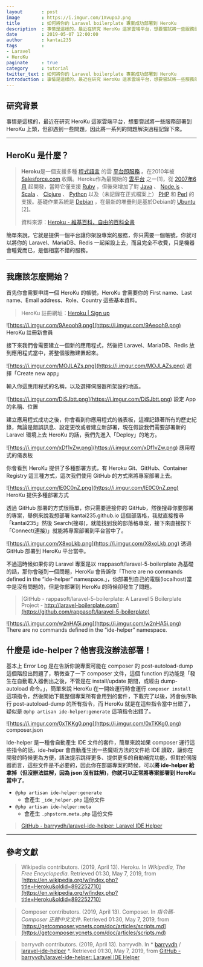 ```yaml
---
layout       : post
image        : https://i.imgur.com/1XvupoJ.png
title        : 如何將你的 Laravel boilerplate 專案成功部署到 HeroKu
description  : 事情是這樣的，最近在研究 HeroKu 這家雲端平台，想要嘗試將一些服務部署到 HeroKu 上頭，但卻遇到一些問題，因此將一系列的問題解決過程記錄下來 ...
date         : 2019-05-07 12:00:00
author       : kantai235
tags         :
- Laravel
- HeroKu
paginate     : true
category     : tutorial
twitter_text : 如何將你的 Laravel boilerplate 專案成功部署到 HeroKu
introduction : 事情是這樣的，最近在研究 HeroKu 這家雲端平台，想要嘗試將一些服務部署到 HeroKu 上頭，但卻遇到一些問題，因此將一系列的問題解決過程記錄下來 ...
---
```


## 研究背景

事情是這樣的，最近在研究 HeroKu 這家雲端平台，想要嘗試將一些服務部署到 HeroKu 上頭，但卻遇到一些問題，因此將一系列的問題解決過程記錄下來。

---

## HeroKu 是什麼？

> **Heroku**是一個支援多種 [程式語言](https://zh.wikipedia.org/wiki/%E7%BC%96%E7%A8%8B%E8%AF%AD%E8%A8%80) 的雲 [平台即服務](https://zh.wikipedia.org/wiki/%E5%B9%B3%E5%8F%B0%E5%8D%B3%E6%9C%8D%E5%8A%A1) 。在2010年被 [Salesforce.com](https://zh.wikipedia.org/wiki/Salesforce.com) 收購。Heroku作為最開始的 [雲平台](https://zh.wikipedia.org/wiki/%E4%BA%91%E7%AB%AF%E8%AE%A1%E7%AE%97) 之一[1]，從 [2007年6月](https://zh.wikipedia.org/wiki/2007%E5%B9%B46%E6%9C%88) 起開發，當時它僅支援 [Ruby](https://zh.wikipedia.org/wiki/Ruby) ，但後來增加了對 [Java](https://zh.wikipedia.org/wiki/Java) 、 [Node.js](https://zh.wikipedia.org/wiki/Node.js) 、 [Scala](https://zh.wikipedia.org/wiki/Scala) 、 [Clojure](https://zh.wikipedia.org/wiki/Clojure) 、 [Python](https://zh.wikipedia.org/wiki/Python) 以及（未記錄在正式檔案上） [PHP](https://zh.wikipedia.org/wiki/PHP) 和 [Perl](https://zh.wikipedia.org/wiki/Perl) 的支援。基礎作業系統是 [Debian](https://zh.wikipedia.org/wiki/Debian) ，在最新的堆疊則是基於Debian的 [Ubuntu](https://zh.wikipedia.org/wiki/Ubuntu) [2]。
> 
> 資料來源：[Heroku - 維基百科，自由的百科全書](https://zh.wikipedia.org/wiki/Heroku)

簡單來說，它就是提供一個平台讓你架設專案的服務，你只需要一個帳號，你就可以將你的 Laravel、MariaDB、Redis 一起架設上去，而且完全不收費，只是機器會睡覺而已，是個相當不錯的服務。

---

## 我應該怎麼開始？

首先你會需要申請一個 HeroKu 的帳號，HeroKu 會需要你的 First name、Last name、Email address、Role、Country 這些基本資料。

> HeroKu 註冊網址：[Heroku | Sign up](https://signup.heroku.com/login)

![https://i.imgur.com/9Aeooh9.png](https://i.imgur.com/9Aeooh9.png)
HeroKu 註冊新會員

接下來我們會需要建立一個新的應用程式，然後把 Laravel、MariaDB、Redis 放到應用程式當中，將整個服務建置起來。

![https://i.imgur.com/MOJLAZs.png](https://i.imgur.com/MOJLAZs.png)
選擇「Create new app」

輸入你這應用程式的名稱，以及選擇伺服器所架設的地區。

![https://i.imgur.com/DiSJbtt.png](https://i.imgur.com/DiSJbtt.png)
設定 App 的名稱、位置

建立應用程式成功之後，你會看到你應用程式的儀表板，這裡記錄著所有的歷史紀錄，無論是錯誤訊息、設定更改或者建立新部署，現在假設我們需要部署新的 Laravel 環境上去 HeroKu 的話，我們先進入「Deploy」的地方。

![https://i.imgur.com/xDf1vZw.png](https://i.imgur.com/xDf1vZw.png)
應用程式的儀表板

你會看到 HeroKu 提供了多種部署方式，有 Heroku Git、GitHub、Container Registry 這三種方式，這次我們使用 GitHub 的方式來將專案部署上去。

![https://i.imgur.com/lE0C0nZ.png](https://i.imgur.com/lE0C0nZ.png)
HeroKu 提供多種部署方式

透過 GitHub 部署的方式很簡單，你只需要連接你的 GitHub，然後搜尋你要部署的專案，舉例來說我想部署 kantai235.github.io 這個部落格，我就直接搜尋「kantai235」然後 Search(搜尋)，就能找到我的部落格專案，接下來直接按下「Connect(連接)」就能將專案部署到平台當中了。

![https://i.imgur.com/X8xoLkb.png](https://i.imgur.com/X8xoLkb.png)
透過 GitHub 部署到 HeroKu 平台當中。

不過這時候如果你的 Laravel 專案是以 rrappasoft/laravel-5-boilerplate 為基礎的話，那你會碰到一個問題，HeroKu 會告訴你「There are no commands defined in the “ide-helper” namespace.」，你部署到自己的電腦(localhost)當中是沒有問題的，但是你部署到 HeroKu 的時候卻發生了問題。

> [GitHub - rappasoft/laravel-5-boilerplate: A Laravel 5 Boilerplate Project - http://laravel-boilerplate.com](https://github.com/rappasoft/laravel-5-boilerplate)

![https://i.imgur.com/w2nHA5i.png](https://i.imgur.com/w2nHA5i.png)
There are no commands defined in the “ide-helper” namespace.

## 什麼是 ide-helper？他害我沒辦法部署！
基本上 Error Log 是在告訴你說專案可能在 composer 的 post-autoload-dump 這個階段出問題了，稍微查了一下 composer 文件，這個 function 的功能是「發生在自動載入器倒出之後，不管是在 install/update 期間，或經由 dump-autoload 命令。」，簡單來說 HeroKu 在一開始運行時會運行 `composer install` 這項指令，然後開始下載整個專案所有會用到的套件，下載完了以後，將會依序執行 post-autoload-dump 的所有指令，而 HeroKu 就是在這些指令當中出錯了，疑似是 `@php artisan ide-helper:generate` 這項指令出錯了。

![https://i.imgur.com/0xTKKg0.png](https://i.imgur.com/0xTKKg0.png)
composer.json

Ide-helper 是一種會自動產生 IDE 文件的套件，簡單來說如果 composer 運行這些指令的話，ide-helper 會自動產生出一些魔術方法的文件給 IDE 讀取，讓你在開發的時候更為方便，語法提示跳得更多、提供更多的自動補完功能，但對於伺服器而言，這些文件是不必要的，因此你在部屬專案的時候，可以**將 ide-helper 給拿掉（但沒辦法註解，因為 json 沒有註解)，你就可以正常將專案部署到 HeroKu 當中了**。

- `@php artisan ide-helper:generate`
	- 會產生 `_ide_helper.php` 這份文件
- `@php artisan ide-helper:meta`
	- 會產生 `.phpstorm.meta.php` 這份文件

> [GitHub - barryvdh/laravel-ide-helper: Laravel IDE Helper](https://github.com/barryvdh/laravel-ide-helper)

---

## 參考文獻

> Wikipedia contributors. (2019, April 13). Heroku. In *Wikipedia, The Free Encyclopedia*. Retrieved 01:30, May 7, 2019, from [https://en.wikipedia.org/w/index.php?title=Heroku&oldid=892252710](https://en.wikipedia.org/w/index.php?title=Heroku&oldid=892252710) 

> Composer contributors. (2019, April 13). Composer. In *指令碼- Composer 正體中文文件*. Retrieved 01:30, May 7, 2019, from [https://getcomposer.ycnets.com/doc/articles/scripts.md](https://getcomposer.ycnets.com/doc/articles/scripts.md)

> barryvdh contributors. (2019, April 13). barryvdh. In * [barryvdh](https://github.com/barryvdh) / [laravel-ide-helper](https://github.com/barryvdh/laravel-ide-helper) *. Retrieved 01:30, May 7, 2019, from [GitHub - barryvdh/laravel-ide-helper: Laravel IDE Helper](https://github.com/barryvdh/laravel-ide-helper)